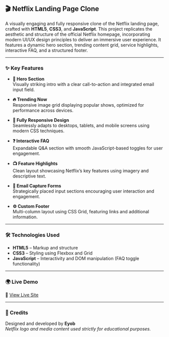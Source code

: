 

## 🎬 Netflix Landing Page Clone

A visually engaging and fully responsive clone of the Netflix landing page, crafted with **HTML5**, **CSS3**, and **JavaScript**. This project replicates the aesthetic and structure of the official Netflix homepage, incorporating modern UI/UX design principles to deliver an immersive user experience. It features a dynamic hero section, trending content grid, service highlights, interactive FAQ, and a structured footer.

---

### ✨ Key Features

- **🎥 Hero Section**  
  Visually striking intro with a clear call-to-action and integrated email input field.

- **🔥 Trending Now**  
  Responsive image grid displaying popular shows, optimized for performance across devices.

- **📱 Fully Responsive Design**  
  Seamlessly adapts to desktops, tablets, and mobile screens using modern CSS techniques.

- **❓ Interactive FAQ**  
  Expandable Q&A section with smooth JavaScript-based toggles for user engagement.

- **📺 Feature Highlights**  
  Clean layout showcasing Netflix’s key features using imagery and descriptive text.

- **📩 Email Capture Forms**  
  Strategically placed input sections encouraging user interaction and engagement.

- **⚙️ Custom Footer**  
  Multi-column layout using CSS Grid, featuring links and additional information.

---

### 🛠️ Technologies Used

- **HTML5** – Markup and structure  
- **CSS3** – Styling using Flexbox and Grid  
- **JavaScript** – Interactivity and DOM manipulation (FAQ toggle functionality)

---

### 🌍 Live Demo  
🔗 [View Live Site](https://stirring-biscotti-378375.netlify.app/)

---

### 🙌 Credits

Designed and developed by **Eyob**  
*Netflix logo and media content used strictly for educational purposes.*



